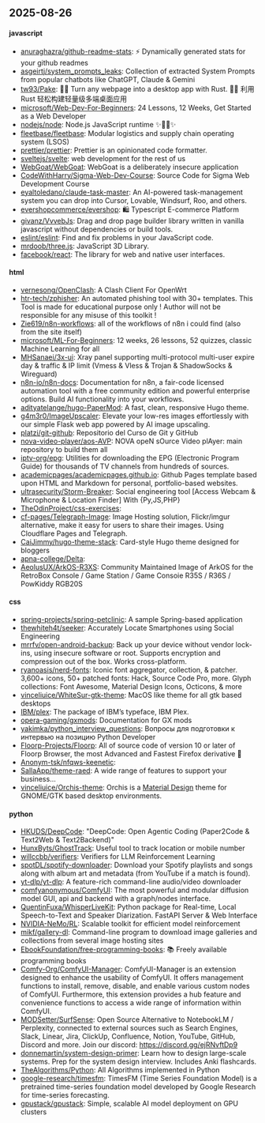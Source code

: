 ## 2025-08-26

#### javascript
* [anuraghazra/github-readme-stats](https://github.com/anuraghazra/github-readme-stats): ⚡ Dynamically generated stats for your github readmes
* [asgeirtj/system_prompts_leaks](https://github.com/asgeirtj/system_prompts_leaks): Collection of extracted System Prompts from popular chatbots like ChatGPT, Claude & Gemini
* [tw93/Pake](https://github.com/tw93/Pake): 🤱🏻 Turn any webpage into a desktop app with Rust. 🤱🏻 利用 Rust 轻松构建轻量级多端桌面应用
* [microsoft/Web-Dev-For-Beginners](https://github.com/microsoft/Web-Dev-For-Beginners): 24 Lessons, 12 Weeks, Get Started as a Web Developer
* [nodejs/node](https://github.com/nodejs/node): Node.js JavaScript runtime ✨🐢🚀✨
* [fleetbase/fleetbase](https://github.com/fleetbase/fleetbase): Modular logistics and supply chain operating system (LSOS)
* [prettier/prettier](https://github.com/prettier/prettier): Prettier is an opinionated code formatter.
* [sveltejs/svelte](https://github.com/sveltejs/svelte): web development for the rest of us
* [WebGoat/WebGoat](https://github.com/WebGoat/WebGoat): WebGoat is a deliberately insecure application
* [CodeWithHarry/Sigma-Web-Dev-Course](https://github.com/CodeWithHarry/Sigma-Web-Dev-Course): Source Code for Sigma Web Development Course
* [eyaltoledano/claude-task-master](https://github.com/eyaltoledano/claude-task-master): An AI-powered task-management system you can drop into Cursor, Lovable, Windsurf, Roo, and others.
* [evershopcommerce/evershop](https://github.com/evershopcommerce/evershop): 🛍️ Typescript E-commerce Platform
* [givanz/VvvebJs](https://github.com/givanz/VvvebJs): Drag and drop page builder library written in vanilla javascript without dependencies or build tools.
* [eslint/eslint](https://github.com/eslint/eslint): Find and fix problems in your JavaScript code.
* [mrdoob/three.js](https://github.com/mrdoob/three.js): JavaScript 3D Library.
* [facebook/react](https://github.com/facebook/react): The library for web and native user interfaces.

#### html
* [vernesong/OpenClash](https://github.com/vernesong/OpenClash): A Clash Client For OpenWrt
* [htr-tech/zphisher](https://github.com/htr-tech/zphisher): An automated phishing tool with 30+ templates. This Tool is made for educational purpose only ! Author will not be responsible for any misuse of this toolkit !
* [Zie619/n8n-workflows](https://github.com/Zie619/n8n-workflows): all of the workflows of n8n i could find (also from the site itself)
* [microsoft/ML-For-Beginners](https://github.com/microsoft/ML-For-Beginners): 12 weeks, 26 lessons, 52 quizzes, classic Machine Learning for all
* [MHSanaei/3x-ui](https://github.com/MHSanaei/3x-ui): Xray panel supporting multi-protocol multi-user expire day & traffic & IP limit (Vmess & Vless & Trojan & ShadowSocks & Wireguard)
* [n8n-io/n8n-docs](https://github.com/n8n-io/n8n-docs): Documentation for n8n, a fair-code licensed automation tool with a free community edition and powerful enterprise options. Build AI functionality into your workflows.
* [adityatelange/hugo-PaperMod](https://github.com/adityatelange/hugo-PaperMod): A fast, clean, responsive Hugo theme.
* [g4m3r0/ImageUpscaler](https://github.com/g4m3r0/ImageUpscaler): Elevate your low-res images effortlessly with our simple Flask web app powered by AI image upscaling.
* [platzi/git-github](https://github.com/platzi/git-github): Repositorio del Curso de Git y GitHub
* [nova-video-player/aos-AVP](https://github.com/nova-video-player/aos-AVP): NOVA opeN sOurce Video plAyer: main repository to build them all
* [iptv-org/epg](https://github.com/iptv-org/epg): Utilities for downloading the EPG (Electronic Program Guide) for thousands of TV channels from hundreds of sources.
* [academicpages/academicpages.github.io](https://github.com/academicpages/academicpages.github.io): Github Pages template based upon HTML and Markdown for personal, portfolio-based websites.
* [ultrasecurity/Storm-Breaker](https://github.com/ultrasecurity/Storm-Breaker): Social engineering tool [Access Webcam & Microphone & Location Finder] With {Py,JS,PHP}
* [TheOdinProject/css-exercises](https://github.com/TheOdinProject/css-exercises): 
* [cf-pages/Telegraph-Image](https://github.com/cf-pages/Telegraph-Image): Image Hosting solution, Flickr/imgur alternative, make it easy for users to share their images. Using Cloudflare Pages and Telegraph.
* [CaiJimmy/hugo-theme-stack](https://github.com/CaiJimmy/hugo-theme-stack): Card-style Hugo theme designed for bloggers
* [apna-college/Delta](https://github.com/apna-college/Delta): 
* [AeolusUX/ArkOS-R3XS](https://github.com/AeolusUX/ArkOS-R3XS): Community Maintained Image of ArkOS for the RetroBox Console / Game Station / Game Consoie R35S / R36S / PowKiddy RGB20S

#### css
* [spring-projects/spring-petclinic](https://github.com/spring-projects/spring-petclinic): A sample Spring-based application
* [thewhiteh4t/seeker](https://github.com/thewhiteh4t/seeker): Accurately Locate Smartphones using Social Engineering
* [mrrfv/open-android-backup](https://github.com/mrrfv/open-android-backup): Back up your device without vendor lock-ins, using insecure software or root. Supports encryption and compression out of the box. Works cross-platform.
* [ryanoasis/nerd-fonts](https://github.com/ryanoasis/nerd-fonts): Iconic font aggregator, collection, & patcher. 3,600+ icons, 50+ patched fonts: Hack, Source Code Pro, more. Glyph collections: Font Awesome, Material Design Icons, Octicons, & more
* [vinceliuice/WhiteSur-gtk-theme](https://github.com/vinceliuice/WhiteSur-gtk-theme): MacOS like theme for all gtk based desktops
* [IBM/plex](https://github.com/IBM/plex): The package of IBM’s typeface, IBM Plex.
* [opera-gaming/gxmods](https://github.com/opera-gaming/gxmods): Documentation for GX mods
* [yakimka/python_interview_questions](https://github.com/yakimka/python_interview_questions): Вопросы для подготовки к интервью на позицию Python Developer
* [Floorp-Projects/Floorp](https://github.com/Floorp-Projects/Floorp): All of source code of version 10 or later of Floorp Browser, the most Advanced and Fastest Firefox derivative 🦊
* [Anonym-tsk/nfqws-keenetic](https://github.com/Anonym-tsk/nfqws-keenetic): 
* [SallaApp/theme-raed](https://github.com/SallaApp/theme-raed): A wide range of features to support your business...
* [vinceliuice/Orchis-theme](https://github.com/vinceliuice/Orchis-theme): Orchis is a [Material Design](https://material.io) theme for GNOME/GTK based desktop environments.

#### python
* [HKUDS/DeepCode](https://github.com/HKUDS/DeepCode): "DeepCode: Open Agentic Coding (Paper2Code & Text2Web & Text2Backend)"
* [HunxByts/GhostTrack](https://github.com/HunxByts/GhostTrack): Useful tool to track location or mobile number
* [willccbb/verifiers](https://github.com/willccbb/verifiers): Verifiers for LLM Reinforcement Learning
* [spotDL/spotify-downloader](https://github.com/spotDL/spotify-downloader): Download your Spotify playlists and songs along with album art and metadata (from YouTube if a match is found).
* [yt-dlp/yt-dlp](https://github.com/yt-dlp/yt-dlp): A feature-rich command-line audio/video downloader
* [comfyanonymous/ComfyUI](https://github.com/comfyanonymous/ComfyUI): The most powerful and modular diffusion model GUI, api and backend with a graph/nodes interface.
* [QuentinFuxa/WhisperLiveKit](https://github.com/QuentinFuxa/WhisperLiveKit): Python package for Real-time, Local Speech-to-Text and Speaker Diarization. FastAPI Server & Web Interface
* [NVIDIA-NeMo/RL](https://github.com/NVIDIA-NeMo/RL): Scalable toolkit for efficient model reinforcement
* [mikf/gallery-dl](https://github.com/mikf/gallery-dl): Command-line program to download image galleries and collections from several image hosting sites
* [EbookFoundation/free-programming-books](https://github.com/EbookFoundation/free-programming-books): 📚 Freely available programming books
* [Comfy-Org/ComfyUI-Manager](https://github.com/Comfy-Org/ComfyUI-Manager): ComfyUI-Manager is an extension designed to enhance the usability of ComfyUI. It offers management functions to install, remove, disable, and enable various custom nodes of ComfyUI. Furthermore, this extension provides a hub feature and convenience functions to access a wide range of information within ComfyUI.
* [MODSetter/SurfSense](https://github.com/MODSetter/SurfSense): Open Source Alternative to NotebookLM / Perplexity, connected to external sources such as Search Engines, Slack, Linear, Jira, ClickUp, Confluence, Notion, YouTube, GitHub, Discord and more. Join our discord: https://discord.gg/ejRNvftDp9
* [donnemartin/system-design-primer](https://github.com/donnemartin/system-design-primer): Learn how to design large-scale systems. Prep for the system design interview. Includes Anki flashcards.
* [TheAlgorithms/Python](https://github.com/TheAlgorithms/Python): All Algorithms implemented in Python
* [google-research/timesfm](https://github.com/google-research/timesfm): TimesFM (Time Series Foundation Model) is a pretrained time-series foundation model developed by Google Research for time-series forecasting.
* [gpustack/gpustack](https://github.com/gpustack/gpustack): Simple, scalable AI model deployment on GPU clusters
